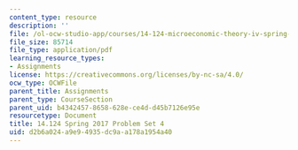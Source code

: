 ```yaml
---
content_type: resource
description: ''
file: /ol-ocw-studio-app/courses/14-124-microeconomic-theory-iv-spring-2017/d2b6a024a9e94935dc9aa178a1954a40_MIT14_124S17_Pset4.pdf
file_size: 85714
file_type: application/pdf
learning_resource_types:
- Assignments
license: https://creativecommons.org/licenses/by-nc-sa/4.0/
ocw_type: OCWFile
parent_title: Assignments
parent_type: CourseSection
parent_uid: b4342457-8658-628e-ce4d-d45b7126e95e
resourcetype: Document
title: 14.124 Spring 2017 Problem Set 4
uid: d2b6a024-a9e9-4935-dc9a-a178a1954a40
---
```

